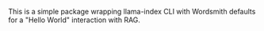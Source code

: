 This is a simple package wrapping llama-index CLI with Wordsmith defaults for a "Hello World" interaction with RAG.